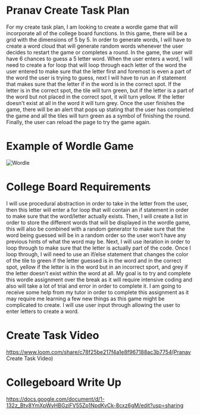 # Pranav Create Task Plan
For my create task plan, I am looking to create a wordle game that will incorporate all of the college board functions. In this game, there will be a grid with the dimensions of 5 by 5. In order to generate words, I will have to create a word cloud that will generate random words whenever the user decides to restart the game or completes a round. In the game, the user will have 6 chances to guess a 5 letter word. When the user enters a word, I will need to create a for loop that will loop through each letter of the word the user entered to make sure that the letter first and foremost is even a part of the word the user is trying to guess, next I will have to run an if statement that makes sure that the letter if in the word is in the correct spot. If the letter is in the correct spot, the tile will turn green, but if the letter is a part of the word but not placed in the correct spot, it will turn yellow. If the letter doesn't exist at all in the word it will turn grey. Once the user finishes the game, there will be an alert that pops up stating that the user has completed the game and all the tiles will turn green as a symbol of finishing the round. Finally, the user can reload the page to try the game again.
# Example of Wordle Game
![Wordle](https://user-images.githubusercontent.com/89223545/154370428-0a3dd443-a144-4856-aaca-290edc703972.jpeg)

# College Board Requirements
I will use procedural abstraction in order to take in the letter from the user, then this letter will enter a for loop that will contain an if statement in order to make sure that the word/letter actually exists. Then, I will create a list in order to store the different words that will be displayed in the wordle game, this will also be combined with a random generator to make sure that the word being guessed will be in a random order so the user won't have any previous hints of what the word may be. Next, I will use iteration in order to loop through to make sure that the letter is actually part of the code. Once I loop through, I will need to use an if/else statement that changes the color of the tile to green if the letter guessed is in the word and in the correct spot, yellow if the letter is in the word but in an incorrect sport, and grey if the letter doesn't exist within the word at all. My goal is to try and complete this wordle assignment over the break as it will require intensive coding and also will take a lot of trial and error in order to complete it. I am going to receive some help from my tutor in order to complete this assignment as it may require me learning a few new things as this game might be complicated to create. I will use user input through allowing the user to enter letters to create a word.

# Create Task Video
https://www.loom.com/share/c78f25be217f4a1e8f967188ac3b7754(Pranav Create Task Video)

# Collegeboard Write Up
https://docs.google.com/document/d/1-132z_Btv8YmXpWyHBGziFV55Zp1NpdKvCk-8cxz6gM/edit?usp=sharing

